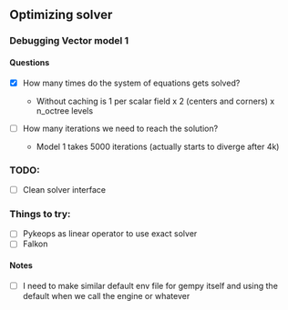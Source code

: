 ## Optimizing solver

### Debugging Vector model 1

#### Questions

- [x] How many times do the system of equations gets solved?
    - Without caching is 1 per scalar field x 2 (centers and corners) x n_octree levels

- [ ] How many iterations we need to reach the solution?
  - Model 1 takes 5000 iterations (actually starts to diverge after 4k) 

### TODO:

- [ ] Clean solver interface

### Things to try:
- [ ] Pykeops as linear operator to use exact solver
- [ ] Falkon

#### Notes
- [ ] I need to make similar default env file for gempy itself and using the default when we call the engine or whatever